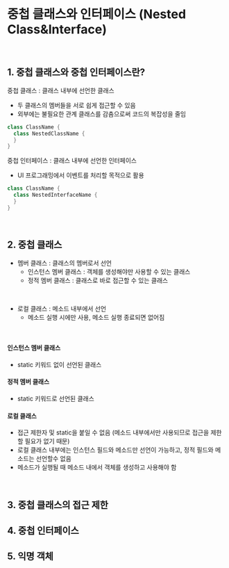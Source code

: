 
# 중첩 클래스와 인터페이스 (Nested Class&Interface)
<br>

## 1. 중첩 클래스와 중첩 인터페이스란?
중첩 클래스 : 클래스 내부에 선언한 클래스
- 두 클래스의 멤버들을 서로 쉽게 접근할 수 있음
- 외부에는 불필요한 관계 클래스를 감춤으로써 코드의 복잡성을 줄임
```JAVA
class ClassName {
  class NestedClassName {
  }
}
```

중첩 인터페이스 : 클래스 내부에 선언한 인터페이스
- UI 프로그래밍에서 이벤트를 처리할 목적으로 활용
```JAVA
class ClassName {
  class NestedInterfaceName {
  }
}
```
<br>

## 2. 중첩 클래스
- 멤버 클래스 : 클래스의 멤버로서 선언
  - 인스턴스 멤버 클래스 : 객체를 생성해야만 사용할 수 있는 클래스
  - 정적 멤버 클래스 : 클래스로 바로 접근할 수 있는 클래스
<br>

- 로컬 클래스 : 메소드 내부에서 선언
  - 메소드 실행 시에만 사용, 메소드 실행 종료되면 없어짐
<br>

#### 인스턴스 멤버 클래스
- static 키워드 없이 선언된 클래스

#### 정적 멤버 클래스
- static 키워드로 선언된 클래스

#### 로컬 클래스
- 접근 제한자 및 static을 붙일 수 없음 (메소드 내부에서만 사용되므로 접근을 제한 할 필요가 없기 때문)
- 로컬 클래스 내부에는 인스턴스 필드와 메소드만 선언이 가능하고, 정적 필드와 메소드는 선언할수 없음
- 메소드가 실행될 때 메소드 내에서 객체를 생성하고 사용해야 함
<br>

## 3. 중첩 클래스의 접근 제한


## 4. 중첩 인터페이스


## 5. 익명 객체

